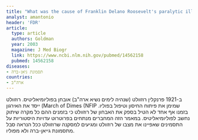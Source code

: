 ```yaml
---
title: "What was the cause of Franklin Delano Roosevelt's paralytic illness?"
analyst: amantonio
header: 'FDR'
article:
  type: article
  authors: Goldman
  year: 2003
  magazine: J Med Biogr
  link: https://www.ncbi.nlm.nih.gov/pubmed/14562158
  pubmed: 14562158
diseases:
- תסמונת גיאן-ברה
countries:
- ארה"ב
---
```


ב-1921 פרנקלין רוזוולט (שנהיה לימים נשיא ארה"ב) אובחן בפוליומיאליטיס. רוזוולט ייסד את האירגון (March of Dimes (NFIP שמימן את פיתוח החיסון וטיפול בפוליו. בזמנו אף אחד לא הטיל בספק את האבחון של רוזוולט כי בזמנים ההם כל מקרה שיתוק נחשב לפוליומיאליטיס.
במאמר הזה המחברים מנתחים בפרוטרוט עדויות היסטוריות על התסמינים שאפיינו את מצבו של רוזוולט ומגיעים למסקנה שרוזוולט ככל הנראה סבל מתסמונת גייאן-ברה ולא מפוליו.
